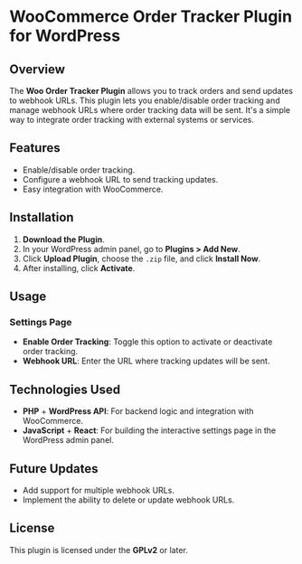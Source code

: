 # WooCommerce Order Tracker Plugin for WordPress

## Overview
The **Woo Order Tracker Plugin** allows you to track orders and send updates to webhook URLs. This plugin lets you enable/disable order tracking and manage webhook URLs where order tracking data will be sent. It's a simple way to integrate order tracking with external systems or services.

## Features
- Enable/disable order tracking.
- Configure a webhook URL to send tracking updates.
- Easy integration with WooCommerce.

## Installation
1. **Download the Plugin**.
2. In your WordPress admin panel, go to **Plugins > Add New**.
3. Click **Upload Plugin**, choose the `.zip` file, and click **Install Now**.
4. After installing, click **Activate**.

## Usage

### Settings Page
- **Enable Order Tracking**: Toggle this option to activate or deactivate order tracking.
- **Webhook URL**: Enter the URL where tracking updates will be sent.

## Technologies Used
- **PHP** + **WordPress API**: For backend logic and integration with WooCommerce.
- **JavaScript** + **React**: For building the interactive settings page in the WordPress admin panel.

## Future Updates
- Add support for multiple webhook URLs.
- Implement the ability to delete or update webhook URLs.

## License
This plugin is licensed under the **GPLv2** or later.
